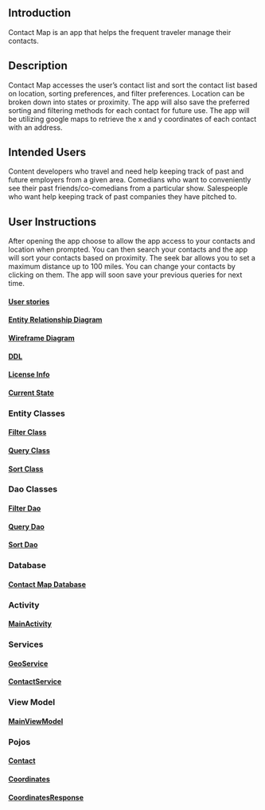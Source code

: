 ## Introduction

Contact Map is an app that helps the frequent traveler manage their contacts. 

## Description

Contact Map accesses the user’s contact list and sort the contact list based on location, sorting preferences, and filter preferences. Location can be broken down into states or proximity. 
The app will also save the preferred sorting and filtering methods for each contact for future use. The app will be utilizing google maps to retrieve the x and y coordinates of each contact with an address.  

## Intended Users

Content developers who travel and need help keeping track of past and future employers from a given area. 
Comedians who want to conveniently see their past friends/co-comedians from a particular show. 
Salespeople who want help keeping track of past companies they have pitched to.

## User Instructions

After opening the app choose to allow the app access to your contacts and location when prompted. 
You can then search your contacts and the app will sort your contacts based on proximity. 
The seek bar allows you to set a maximum distance up to 100 miles. 
You can change your contacts by clicking on them. 
The app will soon save your previous queries for next time. 


#### [User stories](docs/user-stories.md) 
#### [Entity Relationship Diagram](docs/erd.md)
#### [Wireframe Diagram](docs/wireframe.md)
#### [DDL](docs/ddl.md)
#### [License Info](docs/license-info.md)
#### [Current State](docs/current-state.md)
### Entity Classes
#### [Filter Class](https://github.com/Andpatten/contact-map/blob/master/app/src/main/java/com/andpatten/contactmap/model/entity/Filter.java)
#### [Query Class](https://github.com/Andpatten/contact-map/blob/master/app/src/main/java/com/andpatten/contactmap/model/entity/Query.java)
#### [Sort Class](https://github.com/Andpatten/contact-map/blob/master/app/src/main/java/com/andpatten/contactmap/model/entity/Sort.java)
### Dao Classes
#### [Filter Dao](https://github.com/Andpatten/contact-map/blob/master/app/src/main/java/com/andpatten/contactmap/model/dao/FilterDao.java)
#### [Query Dao](https://github.com/Andpatten/contact-map/blob/master/app/src/main/java/com/andpatten/contactmap/model/dao/QueryDao.java)
#### [Sort Dao](https://github.com/Andpatten/contact-map/blob/master/app/src/main/java/com/andpatten/contactmap/model/dao/SortDao.java)
### Database
#### [Contact Map Database](https://github.com/Andpatten/contact-map/blob/master/app/src/main/java/com/andpatten/contactmap/service/ContactMapDatabase.java)
### Activity
#### [MainActivity](https://github.com/Andpatten/contact-map/blob/master/app/src/main/java/com/andpatten/contactmap/controller/MainActivity.java)
### Services
#### [GeoService](https://github.com/Andpatten/contact-map/blob/master/app/src/main/java/com/andpatten/contactmap/service/GeoService.java)
#### [ContactService](https://github.com/Andpatten/contact-map/blob/master/app/src/main/java/com/andpatten/contactmap/service/ContactService.java)
### View Model
#### [MainViewModel](https://github.com/Andpatten/contact-map/blob/master/app/src/main/java/com/andpatten/contactmap/viewmodel/MainViewModel.java)
### Pojos
#### [Contact](https://github.com/Andpatten/contact-map/blob/master/app/src/main/java/com/andpatten/contactmap/viewmodel/MainViewModel.java)
#### [Coordinates](https://github.com/Andpatten/contact-map/blob/master/app/src/main/java/com/andpatten/contactmap/model/pojo/Coordinates.java)
#### [CoordinatesResponse](https://github.com/Andpatten/contact-map/blob/master/app/src/main/java/com/andpatten/contactmap/model/pojo/CoordinatesResponse.java)